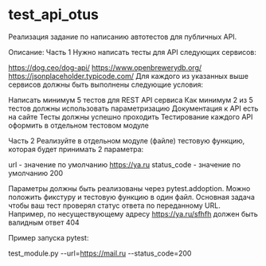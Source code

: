 # test_api_otus

Реализация задание по написанию автотестов для публичных API.

Описание:
Часть 1
Нужно написать тесты для API следующих сервисов:

https://dog.ceo/dog-api/
https://www.openbrewerydb.org/
https://jsonplaceholder.typicode.com/
Для каждого из указанных выше сервисов должны быть выполнены следующие условия:

Написать минимум 5 тестов для REST API сервиса
Как минимум 2 из 5 тестов должны использовать параметризацию
Документация к API есть на сайте
Тесты должны успешно проходить
Тестирование каждого API оформить в отдельном тестовом модуле

Часть 2
Реализуйте в отдельном модуле (файле) тестовую функцию, которая будет принимать 2 параметра:

url - значение по умолчанию https://ya.ru
status_code - значение по умолчанию 200

Параметры должны быть реализованы через pytest.addoption. Можно положить фикcтуру и тестовую функцию в один файл. Основная задача чтобы ваш тест проверял статус ответа по переданному URL. Например, по несуществующему адресу https://ya.ru/sfhfh должен быть валидным ответ 404

Пример запуска pytest:

test_module.py --url=https://mail.ru --status_code=200